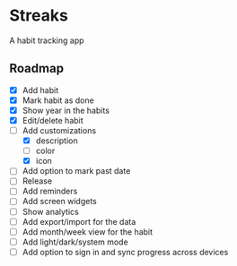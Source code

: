 # Streaks

A habit tracking app

## Roadmap

- [x] Add habit
- [x] Mark habit as done
- [x] Show year in the habits
- [x] Edit/delete habit
- [ ] Add customizations
  - [x] description
  - [ ] color
  - [x] icon
- [ ] Add option to mark past date
- [ ] Release
- [ ] Add reminders
- [ ] Add screen widgets
- [ ] Show analytics
- [ ] Add export/import for the data
- [ ] Add month/week view for the habit
- [ ] Add light/dark/system mode
- [ ] Add option to sign in and sync progress across devices
